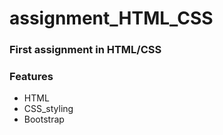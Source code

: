 # assignment_HTML_CSS
### First assignment in HTML/CSS

### Features
- HTML
- CSS_styling
- Bootstrap
